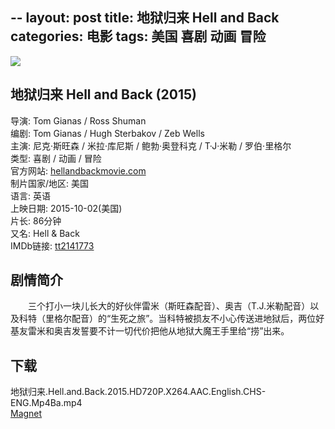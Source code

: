--
layout: post
title: 地狱归来 Hell and Back
categories: 电影
tags: 美国 喜剧 动画 冒险
---

[![](http://i13.tietuku.cn/25a8c6a106296d15t.jpg)](http://i13.tietuku.cn/25a8c6a106296d15.jpg)

## 地狱归来 Hell and Back (2015)
导演: Tom Gianas / Ross Shuman  
编剧: Tom Gianas / Hugh Sterbakov / Zeb Wells  
主演: 尼克·斯旺森 / 米拉·库尼斯 / 鲍勃·奥登科克 / T·J·米勒 / 罗伯·里格尔  
类型: 喜剧 / 动画 / 冒险  
官方网站: [hellandbackmovie.com](http://hellandbackmovie.com/)  
制片国家/地区: 美国  
语言: 英语  
上映日期: 2015-10-02(美国)  
片长: 86分钟  
又名: Hell & Back  
IMDb链接: [tt2141773](http://www.imdb.com/title/tt2141773)

## 剧情简介
　　三个打小一块儿长大的好伙伴雷米（斯旺森配音）、奥吉（T.J.米勒配音）以及科特（里格尔配音）的“生死之旅”。当科特被损友不小心传送进地狱后，两位好基友雷米和奥吉发誓要不计一切代价把他从地狱大魔王手里给“捞”出来。

## 下载
地狱归来.Hell.and.Back.2015.HD720P.X264.AAC.English.CHS-ENG.Mp4Ba.mp4  
[Magnet](magnet:?xt=urn:btih:102f488f16c40e3adcad650144a990c25c7c98b7&tr=http://bt.mp4ba.com:2710/announce)
